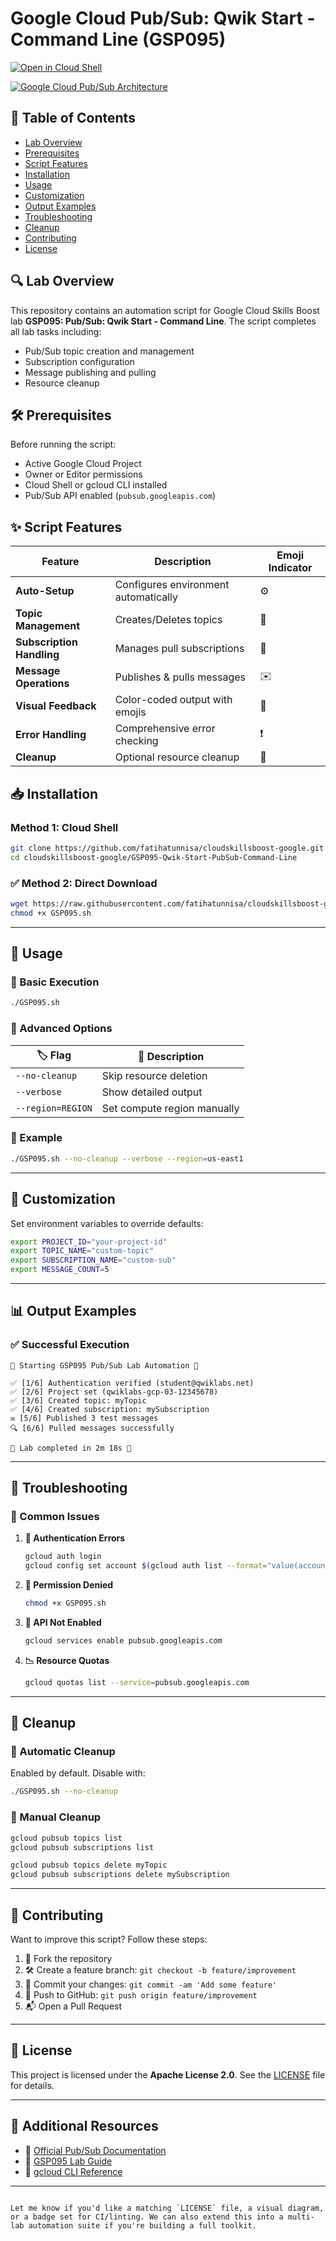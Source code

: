  # Google Cloud Pub/Sub: Qwik Start - Command Line (GSP095)

[![Open in Cloud Shell](https://gstatic.com/cloudssh/images/open-btn.svg)](https://ssh.cloud.google.com/cloudshell/open?cloudshell_git_repo=https://github.com/fatihatunnisa/cloudskillsboost-google&cloudshell_working_dir=GSP095-Qwik-Start-PubSub-Command-Line&cloudshell_tutorial=README.md)

[![Google Cloud Pub/Sub Architecture](https://img.shields.io/badge/View-Architecture-blue?logo=googlecloud)](https://cloud.google.com/pubsub/architecture)

## 📌 Table of Contents
- [Lab Overview](#-lab-overview)
- [Prerequisites](#-prerequisites)
- [Script Features](#-script-features)
- [Installation](#-installation)
- [Usage](#-usage)
- [Customization](#-customization)
- [Output Examples](#-output-examples)
- [Troubleshooting](#-troubleshooting)
- [Cleanup](#-cleanup)
- [Contributing](#-contributing)
- [License](#-license)

## 🔍 Lab Overview
This repository contains an automation script for Google Cloud Skills Boost lab **GSP095: Pub/Sub: Qwik Start - Command Line**. The script completes all lab tasks including:

- Pub/Sub topic creation and management
- Subscription configuration
- Message publishing and pulling
- Resource cleanup

## 🛠️ Prerequisites
Before running the script:
- Active Google Cloud Project
- Owner or Editor permissions
- Cloud Shell or gcloud CLI installed
- Pub/Sub API enabled (`pubsub.googleapis.com`)

## ✨ Script Features
| Feature | Description | Emoji Indicator |
|---------|-------------|-----------------|
| **Auto-Setup** | Configures environment automatically | ⚙️ |
| **Topic Management** | Creates/Deletes topics | 📢 |
| **Subscription Handling** | Manages pull subscriptions | 📩 |
| **Message Operations** | Publishes & pulls messages | ✉️ |
| **Visual Feedback** | Color-coded output with emojis | 🎨 |
| **Error Handling** | Comprehensive error checking | ❗ |
| **Cleanup** | Optional resource cleanup | 🧹 |

## 📥 Installation
### Method 1: Cloud Shell
```bash
git clone https://github.com/fatihatunnisa/cloudskillsboost-google.git
cd cloudskillsboost-google/GSP095-Qwik-Start-PubSub-Command-Line
```


### ✅ Method 2: Direct Download
```bash
wget https://raw.githubusercontent.com/fatihatunnisa/cloudskillsboost-google/main/GSP095-Qwik-Start-PubSub-Command-Line/GSP095.sh
chmod +x GSP095.sh
```

---

## 🚀 Usage

### 🔹 Basic Execution
```bash
./GSP095.sh
```

### 🔹 Advanced Options

| 🏷️ Flag           | 📝 Description               |
|-------------------|------------------------------|
| `--no-cleanup`    | Skip resource deletion       |
| `--verbose`       | Show detailed output         |
| `--region=REGION` | Set compute region manually  |

### 🔹 Example
```bash
./GSP095.sh --no-cleanup --verbose --region=us-east1
```

---

## 🧰 Customization

Set environment variables to override defaults:
```bash
export PROJECT_ID="your-project-id"
export TOPIC_NAME="custom-topic"
export SUBSCRIPTION_NAME="custom-sub"
export MESSAGE_COUNT=5
```

---

## 📊 Output Examples

### ✅ Successful Execution
```plaintext
🚀 Starting GSP095 Pub/Sub Lab Automation 🚀

✅ [1/6] Authentication verified (student@qwiklabs.net)
✅ [2/6] Project set (qwiklabs-gcp-03-12345678)
✅ [3/6] Created topic: myTopic
✅ [4/6] Created subscription: mySubscription
✉️ [5/6] Published 3 test messages
🔍 [6/6] Pulled messages successfully

🎉 Lab completed in 2m 18s 🎉
```

---

## 🐛 Troubleshooting

### 🔧 Common Issues

1. **🔐 Authentication Errors**
   ```bash
   gcloud auth login
   gcloud config set account $(gcloud auth list --format="value(account)")
   ```

2. **🚫 Permission Denied**
   ```bash
   chmod +x GSP095.sh
   ```

3. **📡 API Not Enabled**
   ```bash
   gcloud services enable pubsub.googleapis.com
   ```

4. **📉 Resource Quotas**
   ```bash
   gcloud quotas list --service=pubsub.googleapis.com
   ```

---

## 🧹 Cleanup

### 🧼 Automatic Cleanup
Enabled by default. Disable with:
```bash
./GSP095.sh --no-cleanup
```

### 🧼 Manual Cleanup
```bash
gcloud pubsub topics list
gcloud pubsub subscriptions list

gcloud pubsub topics delete myTopic
gcloud pubsub subscriptions delete mySubscription
```

---

## 🤝 Contributing

Want to improve this script? Follow these steps:

1. 🍴 Fork the repository
2. 🛠️ Create a feature branch: `git checkout -b feature/improvement`
3. 💾 Commit your changes: `git commit -am 'Add some feature'`
4. 🚀 Push to GitHub: `git push origin feature/improvement`
5. 📬 Open a Pull Request

---

## 📜 License

This project is licensed under the **Apache License 2.0**. See the [LICENSE](LICENSE) file for details.

---

## 🔗 Additional Resources

- 📘 [Official Pub/Sub Documentation](https://cloud.google.com/pubsub/docs)
- 🧪 [GSP095 Lab Guide](https://www.cloudskillsboost.google/catalog_lab/3584)
- 🧰 [gcloud CLI Reference](https://cloud.google.com/sdk/gcloud/reference/pubsub)

---
```

Let me know if you'd like a matching `LICENSE` file, a visual diagram, or a badge set for CI/linting. We can also extend this into a multi-lab automation suite if you're building a full toolkit.
